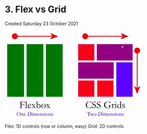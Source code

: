 # 3. Flex vs Grid
Created Saturday 23 October 2021

![](/assets/3_Flex_vs_Grid-image-1.png)

Flex: 1D controls (row or column, easy)
Grid: 2D controls

